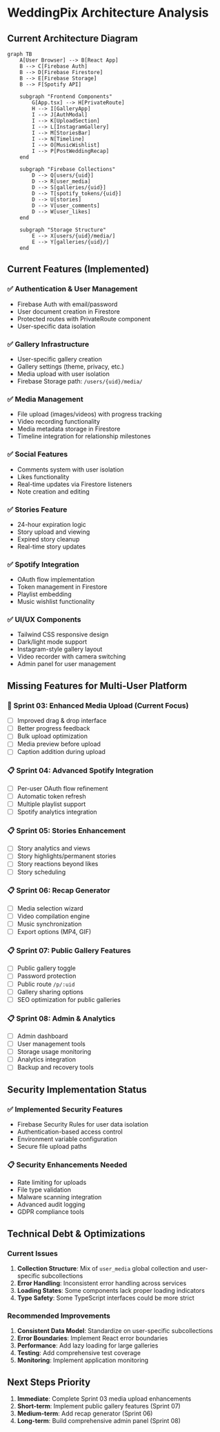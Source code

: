 # WeddingPix Architecture Analysis

## Current Architecture Diagram

```mermaid
graph TB
    A[User Browser] --> B[React App]
    B --> C[Firebase Auth]
    B --> D[Firebase Firestore]
    B --> E[Firebase Storage]
    B --> F[Spotify API]
    
    subgraph "Frontend Components"
        G[App.tsx] --> H[PrivateRoute]
        H --> I[GalleryApp]
        I --> J[AuthModal]
        I --> K[UploadSection]
        I --> L[InstagramGallery]
        I --> M[StoriesBar]
        I --> N[Timeline]
        I --> O[MusicWishlist]
        I --> P[PostWeddingRecap]
    end
    
    subgraph "Firebase Collections"
        D --> Q[users/{uid}]
        D --> R[user_media]
        D --> S[galleries/{uid}]
        D --> T[spotify_tokens/{uid}]
        D --> U[stories]
        D --> V[user_comments]
        D --> W[user_likes]
    end
    
    subgraph "Storage Structure"
        E --> X[users/{uid}/media/]
        E --> Y[galleries/{uid}/]
    end
```

## Current Features (Implemented)

### ✅ Authentication & User Management
- Firebase Auth with email/password
- User document creation in Firestore
- Protected routes with PrivateRoute component
- User-specific data isolation

### ✅ Gallery Infrastructure
- User-specific gallery creation
- Gallery settings (theme, privacy, etc.)
- Media upload with user isolation
- Firebase Storage path: `/users/{uid}/media/`

### ✅ Media Management
- File upload (images/videos) with progress tracking
- Video recording functionality
- Media metadata storage in Firestore
- Timeline integration for relationship milestones

### ✅ Social Features
- Comments system with user isolation
- Likes functionality
- Real-time updates via Firestore listeners
- Note creation and editing

### ✅ Stories Feature
- 24-hour expiration logic
- Story upload and viewing
- Expired story cleanup
- Real-time story updates

### ✅ Spotify Integration
- OAuth flow implementation
- Token management in Firestore
- Playlist embedding
- Music wishlist functionality

### ✅ UI/UX Components
- Tailwind CSS responsive design
- Dark/light mode support
- Instagram-style gallery layout
- Video recorder with camera switching
- Admin panel for user management

## Missing Features for Multi-User Platform

### 🔄 Sprint 03: Enhanced Media Upload (Current Focus)
- [ ] Improved drag & drop interface
- [ ] Better progress feedback
- [ ] Bulk upload optimization
- [ ] Media preview before upload
- [ ] Caption addition during upload

### 📋 Sprint 04: Advanced Spotify Integration
- [ ] Per-user OAuth flow refinement
- [ ] Automatic token refresh
- [ ] Multiple playlist support
- [ ] Spotify analytics integration

### 📋 Sprint 05: Stories Enhancement
- [ ] Story analytics and views
- [ ] Story highlights/permanent stories
- [ ] Story reactions beyond likes
- [ ] Story scheduling

### 📋 Sprint 06: Recap Generator
- [ ] Media selection wizard
- [ ] Video compilation engine
- [ ] Music synchronization
- [ ] Export options (MP4, GIF)

### 📋 Sprint 07: Public Gallery Features
- [ ] Public gallery toggle
- [ ] Password protection
- [ ] Public route `/p/:uid`
- [ ] Gallery sharing options
- [ ] SEO optimization for public galleries

### 📋 Sprint 08: Admin & Analytics
- [ ] Admin dashboard
- [ ] User management tools
- [ ] Storage usage monitoring
- [ ] Analytics integration
- [ ] Backup and recovery tools

## Security Implementation Status

### ✅ Implemented Security Features
- Firebase Security Rules for user data isolation
- Authentication-based access control
- Environment variable configuration
- Secure file upload paths

### 📋 Security Enhancements Needed
- Rate limiting for uploads
- File type validation
- Malware scanning integration
- Advanced audit logging
- GDPR compliance tools

## Technical Debt & Optimizations

### Current Issues
1. **Collection Structure**: Mix of `user_media` global collection and user-specific subcollections
2. **Error Handling**: Inconsistent error handling across services
3. **Loading States**: Some components lack proper loading indicators
4. **Type Safety**: Some TypeScript interfaces could be more strict

### Recommended Improvements
1. **Consistent Data Model**: Standardize on user-specific subcollections
2. **Error Boundaries**: Implement React error boundaries
3. **Performance**: Add lazy loading for large galleries
4. **Testing**: Add comprehensive test coverage
5. **Monitoring**: Implement application monitoring

## Next Steps Priority

1. **Immediate**: Complete Sprint 03 media upload enhancements
2. **Short-term**: Implement public gallery features (Sprint 07)
3. **Medium-term**: Add recap generator (Sprint 06)
4. **Long-term**: Build comprehensive admin panel (Sprint 08)